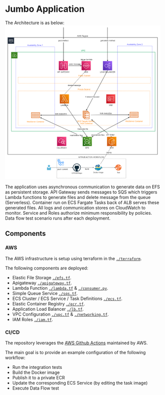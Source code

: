 # Jumbo Application
The Architecture is as below:
![Data Flow](https://github.com/rskaradag/jumbo/blob/master/data-flow.PNG?raw=true)

The application uses asynchronous communication to generate data on EFS as persistent storage. API Gateway sends messages to SQS which triggers Lambda functions to generate files and delete message from the queue (Serverless). Container run on ECS Fargate Tasks back of ALB serves these generated files. All logs and communication stores on CloudWatch to monitor. Service and Roles authorize minimum responsibility by policies. Data flow test scenario runs after each deployment.

## Components
### AWS

The AWS infrastructure is setup using terraform in the [`./terraform`](./Terraform).

The following components are deployed:
 -  Elastic File Storage [`./efs.tf`](./Terraform/efs.tf).
 -  Apigateway [`./apigateway.tf`](./Terraform/apigateway.tf).
 -  Lambda Function [`./lambda.tf`](./Terraform/lambda.tf) & [`./consumer.py`](./Terraform/Lambda/consumer.py).
 -  Simple Queue Service [`./sqs.tf`](./Terraform/sqs.tf).
 -  ECS Cluster / ECS Service / Task Definitions [`./ecs.tf`](./Terraform/ecs.tf).
 -  Elastic Container Registry [`./ecr.tf`](./Terraform/ecr.tf).
 -  Application Load Balancer [`./lb.tf`](./Terraform/lb.tf).
 -  VPC Configuration [`./vpc.tf`](./Terraform/vpc.tf) & [`./networking.tf`](./Terraform/networking.tf).
 -  IAM Roles [`./iam.tf`](./Terraform/iam.tf).


### CI/CD

The repository leverages the [AWS Github Actions](https://github.com/aws-actions/) maintained by AWS.

The main goal is to provide an example configuration of the following workflow:

- Run the integration tests
- Build the Docker image
- Publish it to a private ECR
- Update the corresponding ECS Service (by editing the task image)
- Execute Data Flow test

[cd-success]:(https://github.com/rskaradag/jumbo/actions/runs/3231143245)
